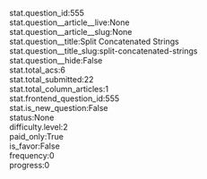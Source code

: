 stat.question_id:555  
stat.question__article__live:None  
stat.question__article__slug:None  
stat.question__title:Split Concatenated Strings  
stat.question__title_slug:split-concatenated-strings  
stat.question__hide:False  
stat.total_acs:6  
stat.total_submitted:22  
stat.total_column_articles:1  
stat.frontend_question_id:555  
stat.is_new_question:False  
status:None  
difficulty.level:2  
paid_only:True  
is_favor:False  
frequency:0  
progress:0  
